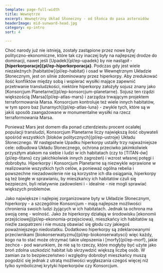```yaml
---
template: page-full-width
title: Wewnętrze
excerpt: Wewnętrzny Układ Słoneczny - od Słońca do pasa asteroidów
headerImage: mid-sunward-head.jpg
category: ep-intro
sort: 4

---
```

Choć narody już nie istnieją, zostały zastąpione przez nowe byty polityczno-ekonomiczne, które tak czy inaczej były na najlepszej drodze do dominacji, nawet jeśli [Upadek]{pl/ep-upadek} by nie nastąpił - **[hiperkorporacje]{pl/ep-hiperkorporacja}**. Podczas gdy jest wiele niezależnych [habitatów]{pl/ep-habitat} i osad w Wewnętrznym Układzie Słonecznym, jest on silnie zdominowany przez hiperkorpy. Aby zredukować ilość konfliktów między sobą i wspierać wysiłki mające zapewnić przetrwanie transludzkości, niektóre hiperkorpy założyły sojusz znany jako [Konsorcjum Planetarne]{pl/ep-konsorcjum-planetarne}. Sojusz ten rządzi większością [Marsa]{pl/ep-atlas-mars} i zarządza trwającym projektem terraformowania Marsa. Konsorcjum kontroluje też wiele innych habitatów, w tym sporo baz [lunarnych]{pl/ep-atlas-luna} - zwykle tych, które są w jakiś sposób zaangażowane w monumentalne wysiłki na rzecz terraformowania Marsa.

Ponieważ Mars jest domem dla ponad czterdziestu procent ocalałej populacji transludzi, Konsorcjum Planetarne liczy największą ilość obywateli spośród wszystkich [bloków politycznych]{pl/ep-ustroje} Układu Słonecznego. W następstwie Upadku hiperkorpy ustaliły trzy najważniejsze cele: odbudowa Układu Słonecznego, ochrona przeciwko jakimkolwiek przyszłym atakom na siebie i ludzi w ich habitatach (czy to [TITAN-ów]{pl/ep-titans} czy jakichkolwiek innych zagrożeń) i wzrost własnej potęgi i dobrobytu. Hiperkorpy i Konsorcjum Planetarne są niezwykle wprawione w realizowanie wszystkich tych celów, a ponieważ ogólna rebelia i powszechne niezadowolenie nie są korzystne ich dla osiągania, hiperkorpy są też biegłe w sprawianiu, by mieszkańcy ich habitatów czuli się bezpieczni, byli relatywnie zadowoleni i - idealnie - nie mogli sprawiać większych problemów.

Jako największe i najlepiej zorganizowane byty w Układzie Słonecznym, hiperkorpy - a szczególnie Konsorcjum - mają najlepsze możliwości chronienia swoich ludzi żyjących w ich habitatach. Jednak ta ochrona ma swoją cenę - wolność. Jako że hiperkorpy działają w środowisku [ekonomii przejściowej]{pl/ep-ekonomia-przejsciowa}, mieszkańcy ich habitatów są nieźle zaopatrzeni i nie muszą obawiać się głodu czy jakiegoś poważniejszego niedostatku. Dodatkowo hiperkorpy są zdeklarowanymi przeciwnikami [biokonserwatyzmu]{pl/ep-biokonserwatysci} więc każdy, kogo na to stać może otrzymać takie ulepszenia i [morfy]{pl/ep-morf}, jakie zechce - pod warunkiem, że nie są to rzeczy, które mogłyby być użyte jako broń zdolna uszkodzić habitat lub skrzywdzić większą liczbę osób. W zamian za to bezpieczeństwo i względny dobrobyt mieszkańcy muszą pogodzić się jednak z utratą możliwości wygłaszania czegoś więcej niż tylko symbolicznej krytyki hiperkorpów czy Konsorcjum.

